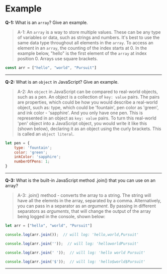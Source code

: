 # Example

**Q-1:** What is an `array`? Give an example.

> A-1: An `array` is a way to store multiple values. These can be any type of variables or data, such as strings and numbers. It's best to use the same data type throughout all elements in the `array`. To access an element in an `array`, the counting of the index starts at 0.
In the example below, "hello" is the first element of the `array` at index position 0. Arrays use square brackets.

```js
const arr = ["hello", "world", "Pursuit"]
```

---

**Q-2:** What is an `object` in JavaScript? Give an example.

> A-2: An `object` in JavaScript can be compared to real-world objects, such as a pen. An object is a collection of `key: value` pairs. The pairs are properties, which could be how you would describe a real-world object, such as: type, which could be 'fountain', pen color as 'green', and ink color - 'sapphire'. And you only have one pen. This is represented in an object as `key: value` pairs. To turn this real-world 'pen' object into a JavaScript object, you would write it like this (shown below), declaring it as an object using the curly brackets. This is called an `object literal`.

```js
let pen = {
    type: 'fountain';
    color: 'green';
    inkColor: 'sapphire';
    numberOfPens: 1;
}
```

---

**Q-3:** What is the built-in JavaScript method .join() that you can use on an array?

> A-3: .join() method - converts the array to a string. The string will have all the elemnts in the array, separated by a comma. Alternatively, you can pass in a separator as an _argument_. By passing in different separators as _arguments_, that will change the output of the array being logged in the console, shown below:

```js
let arr = ["hello", "world", "Pursuit"]

console.log(arr.join());  // will log: 'hello,world,Pursuit'

console.log(arr.join(''));  // will log: 'helloworldPursuit'

console.log(arr.join(' '));  // will log: 'hello world Pursuit'

console.log(arr.join('$'));  // will log: 'hello$world$Pursuit'
```
---
